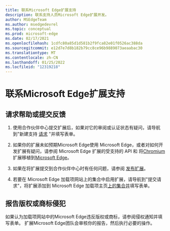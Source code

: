 ```yaml
---
title: 联系Microsoft Edge扩展支持
description: 联系支持人员Microsoft Edge扩展开发。
author: MSEdgeTeam
ms.author: msedgedevrel
ms.topic: conceptual
ms.prod: microsoft-edge
ms.date: 02/17/2021
ms.openlocfilehash: 1cdfc80a85d1d581b2f9fca82e01f0526ac388da
ms.sourcegitcommit: e12d7e7d8b182b79cc8ce96b9889073aeaabac30
ms.translationtype: MT
ms.contentlocale: zh-CN
ms.lasthandoff: 01/25/2022
ms.locfileid: "12319218"
---
```

# <a name="contact-microsoft-edge-extensions-support"></a>联系Microsoft Edge扩展支持


<!-- ====================================================================== -->
## <a name="request-help-or-submit-feedback"></a>请求帮助或提交反馈

1.  使用合作伙伴中心提交扩展后，如果对它的审阅或认证状态有疑问，请导航到"新建支持 [请求](https://support.microsoft.com/supportrequestform/e7a381be-9c9a-fafb-ed76-262bc93fd9e4) "并填写表单。

1.  如果你的扩展未如预期Microsoft Edge使用 Microsoft Edge，或者对如何开发扩展有疑问，请参阅 Microsoft Edge 扩展的受支持的 API 和 将[Chromium](../developer-guide/api-support.md)扩展移植到[Microsoft Edge](../developer-guide/port-chrome-extension.md)。

1.  如果在将扩展提交到合作伙伴中心时有任何问题，请参阅 [发布扩展](./publish-extension.md)。

1.  若要在 Microsoft Edge 加载项网站上的集合中启用扩展，请导航到"提交请求"，将扩展添加到 Microsoft Edge 加载项主页[上的集合并](https://forms.office.com/Pages/ResponsePage.aspx?id=v4j5cvGGr0GRqy180BHbRw01UwyBfAxNna_1ZkP3X2VUN0lBSU1YMEU3VFY0VURRODEwSjgwU00yRy4u)填写表单。


<!-- ====================================================================== -->
## <a name="report-copyright-or-trademark-infringement"></a>报告版权或商标侵犯

如果认为加载项网站中的Microsoft Edge违反版权或商标，请参阅侵权通知并填写表单。 [](https://www.microsoft.com/info/Marketplace.html)  扩展Microsoft Edge团队会审核你的报告，然后执行必要的操作。
